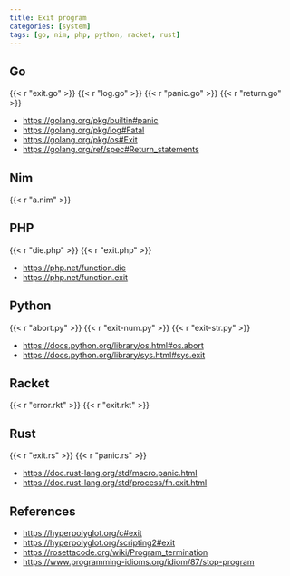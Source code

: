 ```yaml
---
title: Exit program
categories: [system]
tags: [go, nim, php, python, racket, rust]
---
```


## Go

{{< r "exit.go" >}}
{{< r "log.go" >}}
{{< r "panic.go" >}}
{{< r "return.go" >}}

- <https://golang.org/pkg/builtin#panic>
- <https://golang.org/pkg/log#Fatal>
- <https://golang.org/pkg/os#Exit>
- <https://golang.org/ref/spec#Return_statements>

## Nim

{{< r "a.nim" >}}

## PHP

{{< r "die.php" >}}
{{< r "exit.php" >}}

- <https://php.net/function.die>
- <https://php.net/function.exit>

## Python

{{< r "abort.py" >}}
{{< r "exit-num.py" >}}
{{< r "exit-str.py" >}}

- <https://docs.python.org/library/os.html#os.abort>
- <https://docs.python.org/library/sys.html#sys.exit>

## Racket

{{< r "error.rkt" >}}
{{< r "exit.rkt" >}}

## Rust

{{< r "exit.rs" >}}
{{< r "panic.rs" >}}

- <https://doc.rust-lang.org/std/macro.panic.html>
- <https://doc.rust-lang.org/std/process/fn.exit.html>

## References

- <https://hyperpolyglot.org/c#exit>
- <https://hyperpolyglot.org/scripting2#exit>
- <https://rosettacode.org/wiki/Program_termination>
- <https://www.programming-idioms.org/idiom/87/stop-program>
